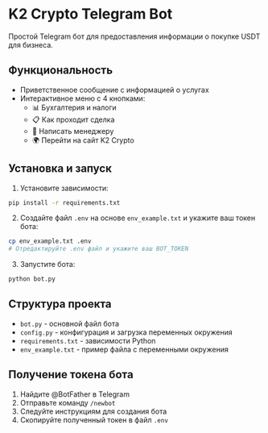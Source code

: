 # K2 Crypto Telegram Bot

Простой Telegram бот для предоставления информации о покупке USDT для бизнеса.

## Функциональность

- Приветственное сообщение с информацией о услугах
- Интерактивное меню с 4 кнопками:
  - 📊 Бухгалтерия и налоги
  - 📋 Как проходит сделка  
  - 👤 Написать менеджеру
  - 🌍 Перейти на сайт K2 Crypto

## Установка и запуск

1. Установите зависимости:
```bash
pip install -r requirements.txt
```

2. Создайте файл `.env` на основе `env_example.txt` и укажите ваш токен бота:
```bash
cp env_example.txt .env
# Отредактируйте .env файл и укажите ваш BOT_TOKEN
```

3. Запустите бота:
```bash
python bot.py
```

## Структура проекта

- `bot.py` - основной файл бота
- `config.py` - конфигурация и загрузка переменных окружения
- `requirements.txt` - зависимости Python
- `env_example.txt` - пример файла с переменными окружения

## Получение токена бота

1. Найдите @BotFather в Telegram
2. Отправьте команду `/newbot`
3. Следуйте инструкциям для создания бота
4. Скопируйте полученный токен в файл `.env`
